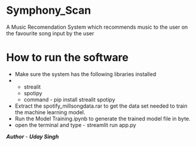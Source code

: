 # Symphony_Scan
A Music Recomendation System which recommends music to the user on the favourite song input by the user

# How to run the software
* Make sure the system has the following libraries installed
* * strealit
  * spotipy
  * command - pip install strealit spotipy
* Extract the spotify_millsongdata.rar to get the data set needed to train the machine learning model.
* Run the Model Training.ipynb to generate the trained model file in byte.
* open the terminal and type - streamlit run app.py


***Author*** - ***Uday Singh***
